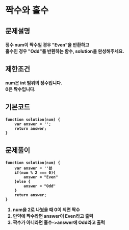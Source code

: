#
<h1>짝수와 홀수


<h2>문제설명

<h4>
정수 num이 짝수일 경우 "Even"을 반환하고 
<br>홀수인 경우 "Odd"를 반환하는 함수, solution을 완성해주세요.


<h2>제한조건

<h4>
num은 int 범위의 정수입니다.<br>
0은 짝수입니다.


<h2>기본코드
<h4>

    function solution(num) {
        var answer = '';
        return answer;
    }

<h2>문제풀이
<h4>

    function solution(num) {
        var answer = ''본
        if(num % 2 === 0){
            answer = "Even"
        }else {
            answer = "Odd"
        }
        return answer;
    }
1. num을 2로 나눴을 때 0이 되면 짝수<br>
2. 만약에 짝수라면 answer이 Even라고 출력<br>
3. 짝수가 아니라면 홀수->answer에 Odd라고 출력
